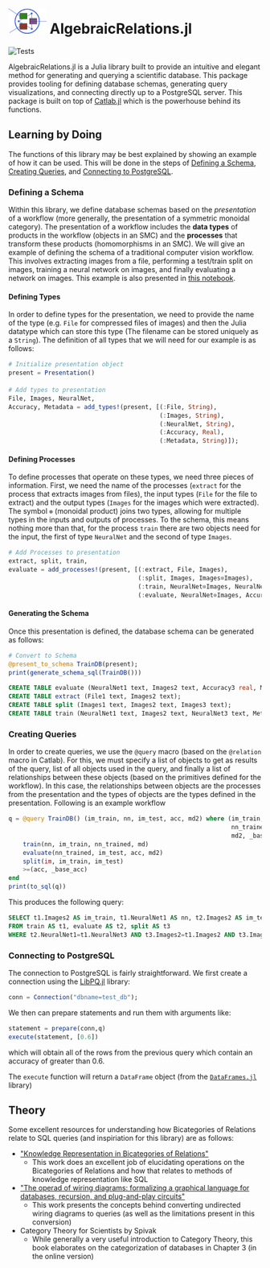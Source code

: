 # <img src="docs/src/assets/logo.png" width="15%">   AlgebraicRelations.jl

![Tests](https://github.com/AlgebraicJulia/AlgebraicRelations.jl/workflows/Tests/badge.svg)

AlgebraicRelations.jl is a Julia library built to provide an intuitive and
elegant method for generating and querying a scientific database. This
package provides tooling for defining database schemas,
generating query visualizations, and connecting directly up to a PostgreSQL
server. This package is built on top of
[Catlab.jl](https://github.com/AlgebraicJulia/Catlab.jl) which is the
powerhouse behind its functions.

## Learning by Doing

The functions of this library may be best explained by showing an example
of how it can be used. This will be done in the steps of [Defining a
Schema](#defining-a-schema), [Creating Queries](#creating-queries), and
[Connecting to PostgreSQL](#connecting-to-postgresql).

### Defining a Schema

Within this library, we define database schemas based on the *presentation* of a
workflow (more generally, the presentation of a symmetric monoidal category).
The presentation of a workflow includes the **data types** of products in the
workflow (objects in an SMC) and the **processes** that transform these products
(homomorphisms in an SMC). We will give an example of defining the schema of a
traditional computer vision workflow. This involves extracting images from a
file, performing a test/train split on images, training a neural network on
images, and finally evaluating a network on images. This example is also
presented in [this notebook](examples/ml_workflow_demo/ml_demo.ipynb).

#### Defining Types

In order to define types for the presentation, we need to provide the name of
the type (e.g. `File` for compressed files of images) and then the Julia
datatype which can store this type (The filename can be stored uniquely as a
`String`). The definition of all types that we will need for our example is as
follows:

```julia
# Initialize presentation object
present = Presentation()

# Add types to presentation
File, Images, NeuralNet,
Accuracy, Metadata = add_types!(present, [(:File, String),
                                          (:Images, String),
                                          (:NeuralNet, String),
                                          (:Accuracy, Real),
                                          (:Metadata, String)]);
```

#### Defining Processes

To define processes that operate on these types, we need three pieces of
information. First, we need the name of the processes (`extract` for the
process that extracts images from files), the input types (`File` for the file
to extract) and the output types (`Images` for the images which were
extracted). The symbol `⊗` (monoidal product) joins two types, allowing for multiple types
in the inputs and outputs of processes. To the schema, this means nothing more than that,
for the process `train` there are two objects need for the input, the first of
type `NeuralNet` and the second of type `Images`.

```julia
# Add Processes to presentation
extract, split, train,
evaluate = add_processes!(present, [(:extract, File, Images),
                                    (:split, Images, Images⊗Images),
                                    (:train, NeuralNet⊗Images, NeuralNet⊗Metadata),
                                    (:evaluate, NeuralNet⊗Images, Accuracy⊗Metadata)]);
```
#### Generating the Schema

Once this presentation is defined, the database schema can be generated as follows:

```julia
# Convert to Schema
@present_to_schema TrainDB(present);
print(generate_schema_sql(TrainDB()))
```
```sql
CREATE TABLE evaluate (NeuralNet1 text, Images2 text, Accuracy3 real, Metadata4 text);
CREATE TABLE extract (File1 text, Images2 text);
CREATE TABLE split (Images1 text, Images2 text, Images3 text);
CREATE TABLE train (NeuralNet1 text, Images2 text, NeuralNet3 text, Metadata4 text);
```

### Creating Queries
In order to create queries, we use the `@query` macro (based on the `@relation`
macro in Catlab). For this, we must specify a list of objects to get as results
of the query, list of all objects used in the query, and finally a list of
relationships between these objects (based on the primitives defined for the
workflow). In this case, the relationships between objects are the processes
from the presentation and the types of objects are the types defined in the
presentation. Following is an example workflow

```julia
q = @query TrainDB() (im_train, nn, im_test, acc, md2) where (im_train, im_test, nn,
                                                              nn_trained, acc, md,
                                                              md2, _base_acc, im) begin
    train(nn, im_train, nn_trained, md)
    evaluate(nn_trained, im_test, acc, md2)
    split(im, im_train, im_test)
    >=(acc, _base_acc)
end
print(to_sql(q))
```

This produces the following query:
```sql
SELECT t1.Images2 AS im_train, t1.NeuralNet1 AS nn, t2.Images2 AS im_test, t2.Accuracy3 AS acc, t2.Metadata4 AS md2
FROM train AS t1, evaluate AS t2, split AS t3
WHERE t2.NeuralNet1=t1.NeuralNet3 AND t3.Images2=t1.Images2 AND t3.Images3=t2.Images2 AND t2.Accuracy3>=$1
```

### Connecting to PostgreSQL
The connection to PostgreSQL is fairly straightforward. We first create a
connection using the [LibPQ.jl](https://invenia.github.io/LibPQ.jl/stable/)
library:
```Julia
conn = Connection("dbname=test_db");
```
We then can prepare statements and run them with arguments like:
```Julia
statement = prepare(conn,q)
execute(statement, [0.6])
```
which will obtain all of the rows from the previous query which contain
an accuracy of greater than 0.6.

The `execute` function will return a `DataFrame` object (from the
[`DataFrames.jl`](http://juliadata.github.io/DataFrames.jl/stable/) library)

## Theory
Some excellent resources for understanding how Bicategories of Relations relate
to SQL queries (and inspiriation for this library) are as follows:
* ["Knowledge Representation in Bicategories of Relations"](https://arxiv.org/abs/1706.00526)
  * This work does an excellent job of elucidating operations on the Bicategories of Relations and how that relates to methods of knowledge representation like SQL
* ["The operad of wiring diagrams: formalizing a graphical language for databases, recursion, and plug-and-play circuits"](https://arxiv.org/abs/1305.0297)
  * This work presents the concepts behind converting undirected wiring diagrams to queries (as well as the limitations present in this conversion)
* Category Theory for Scientists by Spivak
  * While generally a very useful introduction to Category Theory, this book elaborates on the categorization of databases in Chapter 3 (in the online version)
